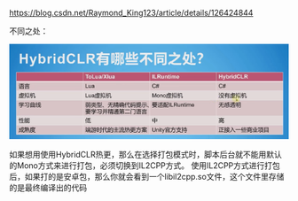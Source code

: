 https://blog.csdn.net/Raymond_King123/article/details/126424844

不同之处：

  ![difference](imgs/1.png)

如果想用使用HybridCLR热更，那么在选择打包模式时，脚本后台就不能用默认的Mono方式来进行打包，必须切换到IL2CPP方式。
使用IL2CPP方式进行打包后，如果打的是安卓包，那么你就会看到一个libil2cpp.so文件，这个文件里存储的是最终编译出的代码
